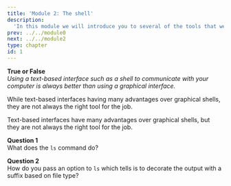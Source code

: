 ```yaml
---
title: 'Module 2: The shell'
description:
  'In this module we will introduce you to several of the tools that we will be using in this course, as well as to computing in general.'
prev: ../../module0
next: ../../module2
type: chapter
id: 1
---
```


<exercise id="0" title="Module Learning Outcomes"  type="slides, video">
<slides source="module2/module2_00" shot="0" start="3:42" end="4:35"> </slides>
</exercise>

<exercise id="1" title="Introduction to the shell" type="slides,video">
<slides source="module2/module2_01" shot="1" start="0:003" end="05:31"> </slides>
</exercise>

<exercise id="2" title="Test Your Knowledge">

**True or False**       
*Using a text-based interface such as a shell to communicate with your computer is always better than using a graphical interface.*

<choice id="3" >
<opt text="True">

While text-based interfaces having many advantages over graphical shells, they are not always the right tool for the job.

</opt>

<opt text="False" correct="true">

Text-based interfaces have many advantages over graphical shells, but they are not always the right tool for the job.

</opt>

</choice>

**Question 1**  
What does the `ls` command do?

<choice id="1" >
<opt text="Lists the name of the current working directory">

</opt>

<opt text="Lists the content of the current working directory" correct="true">

</opt>

<opt text="Lists your username">

</opt>

</choice>

**Question 2**      
How do you pass an option to <code>ls</code> which tells is to decorate the output with a suffix based on file type?

<choice id="2" >
<opt text="ls -f">

</opt>

<opt text="ls --f">

</opt>

<opt text="<code>ls -F</code>"  correct="true">

</opt>

<opt text="`ls --F`">

</opt>

</choice>

</exercise>

<exercise id="7" title="Intermediate shell topics" type="slides,video">
<slides source="module2/module2_07" shot="1" start="26:3200" end="40:07"></slides>
</exercise>

<exercise id="9" title="What Did We Just Learn?" type="slides, video">
<slides source="module2/module2_end" shot="0" start="04:37" end="05:35">
</slides>
</exercise>


